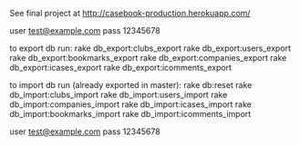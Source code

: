 See final project at
http://casebook-production.herokuapp.com/

user test@example.com
pass 12345678

to export db run:
rake db_export:clubs_export
rake db_export:users_export
rake db_export:bookmarks_export
rake db_export:companies_export
rake db_export:icases_export
rake db_export:icomments_export


to import db run (already exported in master):
rake db:reset
rake db_import:clubs_import
rake db_import:users_import
rake db_import:companies_import
rake db_import:icases_import
rake db_import:bookmarks_import
rake db_import:icomments_import

user test@example.com
pass 12345678